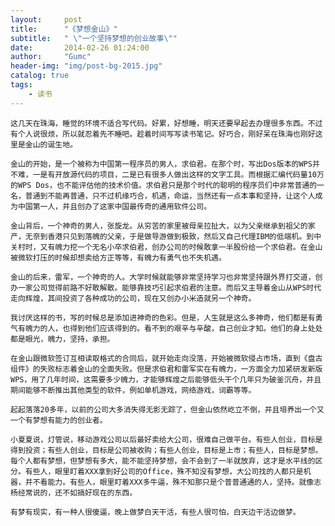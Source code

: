 ```yaml
---
layout:     post
title:      "《梦想金山》"
subtitle:   " \"一个坚持梦想的创业故事­\""
date:       2014-02-26 01:24:00
author:     "Gumc"
header-img: "img/post-bg-2015.jpg"
catalog: true
tags:
    - 读书
---
```

    这几天在珠海，睡觉的环境不适合写代码。好累，好想睡，明天还要早起去办理很多东西。不过有个人说很烦，所以就忍着先不睡吧。趁着时间写写读书笔记。好巧合，刚好呆在珠海也刚好这里是金山的诞生地。

    金山的开始，是一个被称为中国第一程序员的男人，求伯君。在那个时，写出Dos版本的WPS并不难，一是有开放源代码的项目，二是已有很多人做出这样的文字工具。而根据汇编代码量10万的WPS Dos，也不能评估他的技术价值。求伯君只是那个时代的聪明的程序员们中非常普通的一名，普通到不能再普通，只不过机缘巧合，机遇，命运，当然还有一点本事和坚持，让这个人成为中国第一人，并且创办了这家中国最传奇的通用软件公司。

    金山背后，一个神奇的男人，张旋龙。从穷苦的家里被母亲拉扯大，以为父亲继承到祖父的家产，无奈到香港只见到落魄的父亲，于是做导游做到极致，然后又自己代理IBM的低端机。到中关村时，又有魄力挖一个无名小卒求伯君，创办公司的时候敢拿一半股份给一个求伯君。在金山被微软打压的时候却想卖给方正等等，有魄力有勇气也不失机遇。

    金山的后来，雷军，一个神奇的人。大学时候就能够非常坚持学习也非常坚持跟外界打交道，创办一家公司觉得前路不好敢解散。能够靠技巧引起求伯君的注意。而后又主导着金山从WPS时代走向辉煌，其间投资了各种成功的公司，现在又创办小米造就另一个神奇。

    我讨厌这样的书，写的时候总是添加进神奇的色彩。但是，人生就是这么多神奇，他们都是有勇气有魄力的人，也得到他们应该得到的。看不到的艰辛与辛酸，自己创业才知。他们的身上处处都是眼光，魄力，坚持，承担。

    在金山跟微软签订互相读取格式的合同后，就开始走向没落，开始被微软侵占市场，直到《盘古组件》的失败标志着金山的全面失败。但是求伯君和雷军实在有魄力，一方面全力加紧研发新版WPS，用了几年时间，这需要多少魄力，才能够辉煌之后能够低头干个几年只为破釜沉舟，并且期间能够不断推出其他类型的软件，例如单机游戏，网络游戏，词霸等等。

    起起落落20多年，以前的公司大多消失得无影无踪了，但金山依然屹立不倒，并且培养出一个又一个有梦想有能力的创业者。

    小夏夏说，灯管说，移动游戏公司以后最好卖给大公司，很难自己做平台。有些人创业，目标是得到投资；有些人创业，目标是公司被收购；有些人创业，目标是上市；有些人，目标是梦想。每个人都有梦想，但梦想有多大，能不能坚持梦想，会不会到了一半就放弃，这才是水平线的区分。有些人，眼里盯着XXX拿到好公司的Office，殊不知没有梦想，大公司找的人都只是机器，并不看能力。有些人，眼里盯着XXX多牛逼，殊不知那只是个普普通通的人，坚持。就像志杨经常说的，还不如搞好现在的东西。

    有梦有现实，有一种人很傻逼，晚上做梦白天干活，有些人很可怕，白天边干活边做梦。
